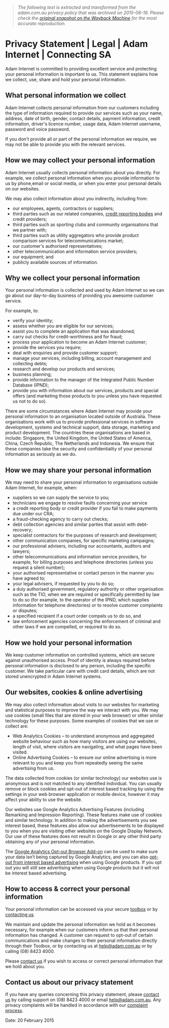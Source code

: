 > *The following text is extracted and transformed from the adam.com.au privacy policy that was archived on 2015-06-19. Please check the [original snapshot on the Wayback Machine](https://web.archive.org/web/20150619180851id_/http%3A//www.adam.com.au/about/legal/privacy) for the most accurate reproduction.*

# Privacy Statement | Legal | Adam Internet | Connecting SA

Adam Internet is committed to providing excellent service and protecting your personal information is important to us. This statement explains how we collect, use, share and hold your personal information.

## What personal information we collect

Adam Internet collects personal information from our customers including the type of information required to provide our services such as your name, address, date of birth, gender, contact details, payment information, credit information, driver's licence number, usage data, Adam Internet username, password and voice password.

If you don't provide all or part of the personal information we require, we may not be able to provide you with the relevant services. 

## How we may collect your personal information

Adam Internet usually collects personal information about you directly. For example, we collect personal information when you provide information to us by phone,email or social media, or when you enter your personal details on our websites.

We may also collect information about you indirectly, including from:

  * our employees, agents, contractors or suppliers;
  * third parties such as our related companies, [credit reporting bodies](https://web.archive.org/web/20150619180851id_/http%3A//www.adam.com.au/about/legal/credit-reporting-explained) and credit providers;
  * third parties such as sporting clubs and community organisations that we partner with;
  * third parties such as utility aggregators who provide product comparison services for telecommunications market;
  * our customer's authorised representatives;
  * other telecommunication and information service providers;
  * our equipment; and
  * publicly available sources of information.



## Why we collect your personal information

Your personal information is collected and used by Adam Internet so we can go about our day-to-day business of providing you awesome customer service.

For example, to:

  * verify your identity;
  * assess whether you are eligible for our services;
  * assist you to complete an application that was abandoned;
  * carry out checks for credit-worthiness and for fraud;
  * process your application to become an Adam Internet customer;
  * provide the services you require;
  * deal with enquiries and provide customer support;
  * manage your services, including billing, account management and collecting debts;
  * research and develop our products and services;
  * business planning;
  * provide information to the manager of the Integrated Public Number Database (IPND);
  * provide you with information about our services, products and special offers (and marketing those products to you unless you have requested us not to do so).



There are some circumstances where Adam Internet may provide your personal information to an organisation located outside of Australia. These organisations work with us to provide professional services in software development, systems and technical support, data storage, marketing and product development. The countries these organisations are based in include: Singapore, the United Kingdom, the United States of America, China, Czech Republic, The Netherlands and Indonesia. We ensure that these companies take the security and confidentiality of your personal information as seriously as we do.

## How we may share your personal information

We may need to share your personal information to organisations outside Adam Internet, for example, when:

  * suppliers so we can supply the service to you;
  * technicians we engage to resolve faults concerning your service
  * a credit reporting body or credit provider if you fail to make payments due under our CRA;
  * a fraud-checking agency to carry out checks;
  * debt collection agencies and similar parties that assist with debt-recovery;
  * specialist contractors for the purposes of research and development;
  * other communication companies, for specific marketing campaigns;
  * our professional advisers, including our accountants, auditors and lawyers;
  * other telecommunications and information service providers, for example, for billing purposes and telephone directories (unless you request a silent number);
  * your authorised representative or contact person in the manner you have agreed to;
  * your legal advisers, if requested by you to do so;
  * a duly authorised government, regulatory authority or other organisation such as the TIO, when we are required or specifically permitted by law to do so (for example, to the operator of the IPND, which supplies information for telephone directories) or to resolve customer complaints or disputes;
  * a specified recipient if a court order compels us to do so, and
  * law enforcement agencies concerning the enforcement of criminal and other laws if we are compelled, or required to do so.



## How we hold your personal information

We keep customer information on controlled systems, which are secure against unauthorised access. Proof of identity is always required before personal information is disclosed to any person, including the specific customer. We take particular care with credit card details, which are not stored unencrypted in Adam Internet systems.

## Our websites, cookies & online advertising

We may also collect information about visits to our websites for marketing and statistical purposes to improve the way we interact with you.  We may use cookies (small files that are stored in your web browser) or other similar technology for these purposes. Some examples of cookies that we use or collect are:

  * Web Analytics Cookies – to understand anonymous and aggregated website behaviour such as how many visitors are using our websites, length of visit, where visitors are navigating, and what pages have been visited.
  * Online Advertising Cookies – to ensure our online advertising is more relevant to you and keep you from repeatedly seeing the same advertising from us.



The data collected from cookies (or similar technology) our websites use is anonymous and is not matched to any identified individual. You can usually remove or block cookies and opt-out of interest based tracking by using the settings in your web browser application or mobile device, however it may affect your ability to use the website.

Our websites use Google Analytics Advertising Features (including Remarking and Impression Reporting). These features make use of cookies and similar technology. In addition to making the advertisements you see interest based, these features also allow our advertisements to be displayed to you when you are visiting other websites on the Google Display Network. Our use of these features does not result in Google or any other third party obtaining any of your personal information. 

The [Google Analytics Opt-out Browser Add-on](https://tools.google.com/dlpage/gaoptout/) can be used to make sure your data isn’t being captured by Google Analytics, and you can also [opt-out from interest based advertising](https://support.google.com/ads/answer/2662922?hl=en-AU) when using Google products. If you opt out you will still see advertising when using Google products but it will not be interest based advertising.

## How to access & correct your personal information

Your personal information can be accessed via your secure [toolbox](https://web.archive.org/toolbox) or by [contacting us](https://web.archive.org/contact/).

We maintain and update the personal information we hold as it becomes necessary, for example when our customers inform us that their personal information has changed. A customer can request to opt-out of certain communications and make changes to their personal information directly through their Toolbox, or by contacting us at [help@adam.com.au](mailto:help@adam.com.au) or by calling (08) 8423 4000.

Please [contact us](https://web.archive.org/web/20150619180851id_/http%3A//www.adam.com.au/about/legal/contact) if you wish to access or correct personal information that we hold about you.

## Contact us about our privacy statement

If you have any queries concerning this privacy statement, please [contact us](https://web.archive.org/web/20150619180851id_/http%3A//www.adam.com.au/about/legal/contact) by calling support on (08) 8423 4000 or email [help@adam.com.au](mailto:help@adam.com.au). Any privacy complaints will be handled in accordance with our [complaint process](https://web.archive.org/web/20150619180851id_/http%3A//www.adam.com.au/about/legal/privacy?complaints).

Date: 20 February 2015
